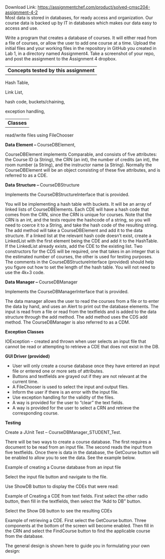 Download Link: https://assignmentchef.com/product/solved-cmsc204-assignment-4-2
<br>
Most data is stored in databases, for ready access and organization.  Our course data is backed up by IT in databases which makes our data easy to access and use.

Write a program that creates a database of courses.  It will either read from a file of courses, or allow the user to add one course at a time.   Upload the initial files and your working files in the repository in GitHub you created in Lab 1, in a directory named Assignment4. Take a screenshot of your repo, and post the assignment to the Assignment 4 dropbox.

<table width="100%">

 <tbody>

  <tr>

   <td><strong>Concepts tested by this assignment</strong></td>

  </tr>

 </tbody>

</table>

Hash Table,

Link List,

hash code, buckets/chaining,

exception handling,

<table width="100%">

 <tbody>

  <tr>

   <td><strong>Classes</strong></td>

  </tr>

 </tbody>

</table>

read/write files using FileChooser

<strong>Data Element – </strong>CourseDBElement,

CourseDBElement implements Comparable, and consists of five attributes: the Course ID (a String), the CRN (an int), the number of credits (an int), the room number (a String), and the instructor name (a String).   Normally the CourseDBElement will be an object consisting of these five attributes, and is referred to as a CDE.

<strong>Data Structure – </strong>CourseDBStructure

Implements the CourseDBStructureInterface that is provided.

You will be implementing a hash table with buckets.  It will be an array of linked lists of CourseDBElements.  Each CDE will have a hash code that comes from the CRN, since the CRN is unique for courses.  Note that the CRN is an int, and the tests require the hashcode of a string, so you will need to coerce it to a String, and take the hash code of the resulting string.  The add method will take a CourseDBElement and add it to the data structure. If a linked list at the relevant hash code doesn’t exist, create a LinkedList with the first element being the CDE and add it to the HashTable. If the LinkedList already exists, add the CDE to the existing list. Two constructors for the CDS will be required, one that takes in an integer that is the estimated number of courses, the other is used for testing purposes.  The comments in the CourseDBStructureInterface (provided) should help you figure out how to set the length of the hash table.  You will not need to use the 4k+3 code.

<strong>Data Manager – </strong>CourseDBManager

Implements the CourseDBManagerInterface that is provided.

The data manager allows the user to read the courses from a file or to enter the data by hand, and uses an Alert to print out the database elements. The input is read from a file or read from the textfields and is added to the data structure through the add method.  The add method uses the CDS add method. The CourseDBManager is also referred to as a CDM.

<strong>Exception Classes</strong>

IOException – created and thrown when user selects an input file that cannot be read or attempting to retrieve a CDE that does not exist in the DB.

<strong>GUI Driver (provided)</strong>

<ul>

 <li>User will only create a course database once they have entered an input file or entered one or more sets of attributes.</li>

 <li>Buttons and textfields are grayed out if they are not relevant at the current time.</li>

 <li>A FileChooser is used to select the input and output files.</li>

 <li>Inform the user if there is an error with the input file.</li>

 <li>Use exception handling for the validity of the files.</li>

 <li>A way is provided for the user to “clear” the text fields.</li>

 <li>A way is provided for the user to select a CRN and retrieve the corresponding course.</li>

</ul>

<strong>Testing</strong>

Create a JUnit Test – CourseDBManager_STUDENT_Test.

There will be two ways to create a course database.  The first requires a document to be read from an input file.  The second reads the input from five textfields.  Once there is data in the database, the GetCourse button will be enabled to allow you to see the data. See the example below.

Example of creating a Course database from an input file

Select the input file button and navigate to the file.

Use ShowDB button to display the CDEs that were read:

Example of Creating a CDE from text fields.  First select the other radio button, then fill in the textfields, then select the “Add to DB” button.

Select the Show DB button to see the resulting CDEs

Example of retrieving a CDE.  First select the GetCourse button.  Three components at the bottom of the screen will become enabled.  Then fill in the CRN and select the FindCourse button to find the applicable course from the database.

The general design is shown here to guide you in formulating your own design:


